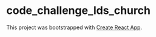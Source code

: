 # code_challenge_lds_church

This project was bootstrapped with [Create React App](https://github.com/facebookincubator/create-react-app).
